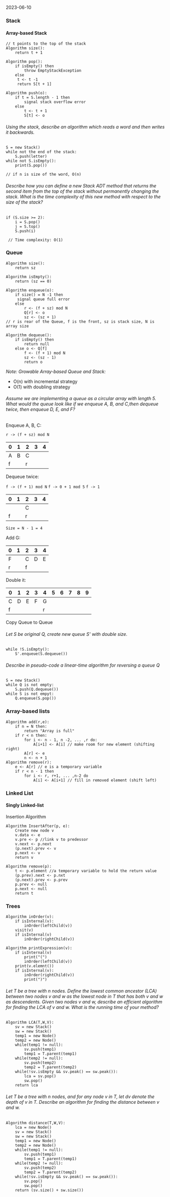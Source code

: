 2023-06-10
### Stack
#### Array-based Stack
```
// t points to the top of the stack
Algorithm size():
	return t + 1

Algorithm pop():
	if isEmpty() then
		throw EmptyStackException
	else 
	 t <- t -1 
	 return S[t + 1]

Algorithm push(o):
	if t = S.length - 1 then
		signal stack overflow error
	else
		t <- t + 1
		S[t] <- o
```

###### Using the stack, describe an algorithm which reads a word and then writes it backwards.

```
S = new Stack()
while not the end of the stack:
	S.push(letter)
while not S.isEmpty():
	print(S.pop())

// if n is size of the word, O(n)
```

###### Describe how you can define a new Stack ADT method that returns the second item from the top of the stack without permanently changing the stack. What is the time complexity of this new method with respect to the size of the stack?

```
if (S.size >= 2):
	i = S.pop()
	j = S.top()
	S.push(i)

 // Time complexity: O(1)
```

### Queue

```
Algorithm size():
	return sz

Algorithm isEmpty():
	return (sz == 0)

Algorithm enqueue(o):
	if size() = N -1 then
	 signal queue full error
	else
		r <- (f + sz) mod N
		Q[r] <- o
		sz <- (sz + 1)
// r is rear of the Queue, f is the front, sz is stack size, N is array size

Algorithm dequeue():
	if isEmpty() then
		return null
	else o <- Q[f]
		f <- (f + 1) mod N
		sz <- (sz - 1)
		return o
```

*Note: Growable Array-based Queue and Stack:*
- O(n) with incremental strategy
- O(1) with doubling strategy

###### Assume we are implementing a queue as a circular array with length 5. What would the queue look like if we enqueue A, B, and C,then dequeue twice, then enqueue D, E, and F?

Enqueue A, B, C:

`r -> (f + sz) mod N`

| 0 | 1  | 2 | 3 | 4 |
|---|---|---|---|---|
| A | B | C |   |   |
| f |   | r |   |   |

Dequeue twice:

`f -> (f + 1) mod N`
`f -> 0 + 1 mod 5`
`f -> 1`

| 0 | 1  | 2 | 3 | 4 |
|---|---|---|---|---|
|   |   | C |   |   |
| f |   | r |   |   |

`Size = N - 1 = 4`

Add G:

| 0 | 1  | 2 | 3 | 4 |
|---|---|---|---|---|
| F |   | C | D | E |
| r |   | f |   |   |

Double it:

| 0 | 1  | 2 | 3 | 4 | 5 | 6  | 7 | 8 | 9 |
|---|---|---|---|---|---|---|---|---|---|
| C | D  | E | F | G |  |   |  |  |  |
| f |    |   |   | r |  |   |  |  |  |

Copy Queue to Queue
###### Let S be original Q, create new queue S' with double size.
```
while !S.isEmpty():
	S'.enqueue(S.dequeue())
```

###### Describe in pseudo-code a linear-time algorithm for reversing a queue Q

```
S = new Stack()
while Q is not empty:
	S.push(Q.dequeue())
while S is not empyt:
	Q.enqueue(S.pop())
```

### Array-based lists

```
Algorithm add(r,e):
	if n = N then:
		return "Array is full"
	if r < n then:
		for i <- n - 1, n -2, ... ,r do:
			A[i+1] <- A[i] // make room for new element (shifting right)
		A[r] <- e
		n <- n + 1
Algorithm remove(r):
	e <- A[r] // e is a temporary variable
	if r < n - 1 then
		for i <- r, r+1, ... ,n-2 do
			A[i] <- A[i+1] // fill in removed element (shift left)
```

### Linked List
#### Singly Linked-list

Insertion Algorithm
```
Algorithm InsertAfter(p, e):
	Create new node v
	v.data <- e
	v.pre <- p //link v to predessor
	v.next <- p.next
	(p.next).prev <- v
	p.next <- v
	return v

Algorithm remove(p): 
	t <- p.element //a temporary variable to hold the return value
	(p.prev).next <- p.nxt
	(p.next).prev <- p.prev
	p.prev <- null
	p.next <- null
	return t 
```

### Trees

```
Algorithm inOrder(v):
	if isInternal(v):
		inOrder(leftChild(v))
	visit(v)
	if isInternal(v)
		inOrder(rightChild(v))

Algorithm printExpression(v):
	if isInternal(v)
		print("(")
		inOrder(leftChild(v))
	print(v.elemnt())
	if isInternal(v):
		inOrder(rightChild(v))
		print(")")

```
###### Let T be a tree with n nodes. Define the lowest common ancestor (LCA) between two nodes v and w as the lowest node in T that has both v and w as descendents. Given two nodes v and w, describe an efficient algorithm for finding the LCA of v and w. What is the running time of your method?
```
Algorithm LCA(T,W,V):
	sv = new Stack()
	sw = new Stack()
	temp1 = new Node()
	temp2 = new Node()
	while(temp1 != null):
		sv.push(temp1)
		temp1 = T.parent(temp1)
	while(temp2 != null):
		sv.push(temp2)
		temp2 = T.parent(temp2)
	while(!sv.isEmpty && sv.peak() == sw.peak()):
		lca = sv.pop()
		sw.pop()
	return lca
```
###### Let T be a tree with n nodes, and for any node v in T, let dv denote the depth of v in T. Describe an algorithm for finding the distance between v and w.
```
Algorithm distance(T,W,V):
	lca = new Node()
	sv = new Stack()
	sw = new Stack()
	temp1 = new Node()
	temp2 = new Node()
	while(temp1 != null):
		sv.push(temp1)
		temp1 = T.parent(temp1)
	while(temp2 != null):
		sv.push(temp2)
		temp2 = T.parent(temp2)
	while(!sv.isEmpty && sv.peak() == sw.peak()):
		sv.pop()
		sw.pop()
	return (sv.size() + sw.size())
```

